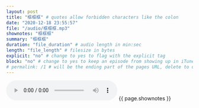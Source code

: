 ```yaml
---
layout: post
title: "框框框" # quotes allow forbidden characters like the colon
date: "2020-12-18 23:55:57"
file: "/audio/框框框.mp3"
shownotes: "框框框"
summary: "框框框"
duration: "file_duration" # audio length in min:sec
length: "file_length" # filesize in bytes
explicit: "no" # change to yes to flag with the explicit tag
block: "no" # change to yes to keep an episode from showing up in iTunes
# permalink: /1 # will be the ending part of the pages URL, delete to default to the title
---
```


<audio controls>
<source src="{{site.url}}{{site.baseurl}}{{ page.file }}" type="audio/x-mp3">
Your browser does not support the audio element.
</audio>
{{ page.shownotes }}
